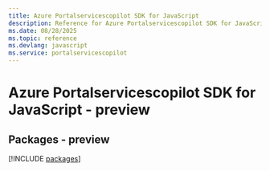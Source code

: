 ```yaml
---
title: Azure Portalservicescopilot SDK for JavaScript
description: Reference for Azure Portalservicescopilot SDK for JavaScript
ms.date: 08/28/2025
ms.topic: reference
ms.devlang: javascript
ms.service: portalservicescopilot
---
```

# Azure Portalservicescopilot SDK for JavaScript - preview
## Packages - preview
[!INCLUDE [packages](portalservicescopilot-index.md)]